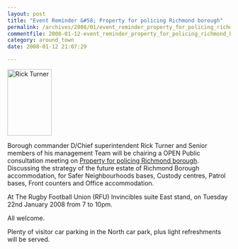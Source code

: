 ```yaml
---
layout: post
title: "Event Reminder &#58; Property for policing Richmond borough"
permalink: /archives/2008/01/event_reminder_property_for_policing_richmond_boro.html
commentfile: 2008-01-12-event_reminder_property_for_policing_richmond_boro
category: around_town
date: 2008-01-12 21:07:29

---
```


<a href="/assets/images/2008/police_rick_turner.jpg" title="See larger version of - Rick Turner "><img src="/assets/images/2008/police_rick_turner_thumb.jpg" width="100" height="150" alt="Rick Turner " class="photo right" /></a>

Borough commander D/Chief superintendent Rick Turner and Senior members of his management Team will be chairing a OPEN Public consultation meeting on
[Property for policing Richmond borough](/event/meeting/200705141771). Discussing the strategy of the future estate of Richmond Borough accommodation, for Safer Neighbourhoods bases, Custody centres, Patrol bases, Front counters and Office accommodation.

At The Rugby Football Union (RFU) Invincibles suite East stand, on Tuesday 22nd January 2008 from 7 to 10pm.

All welcome.

Plenty of visitor car parking in the North car park, plus light refreshments will be served.
